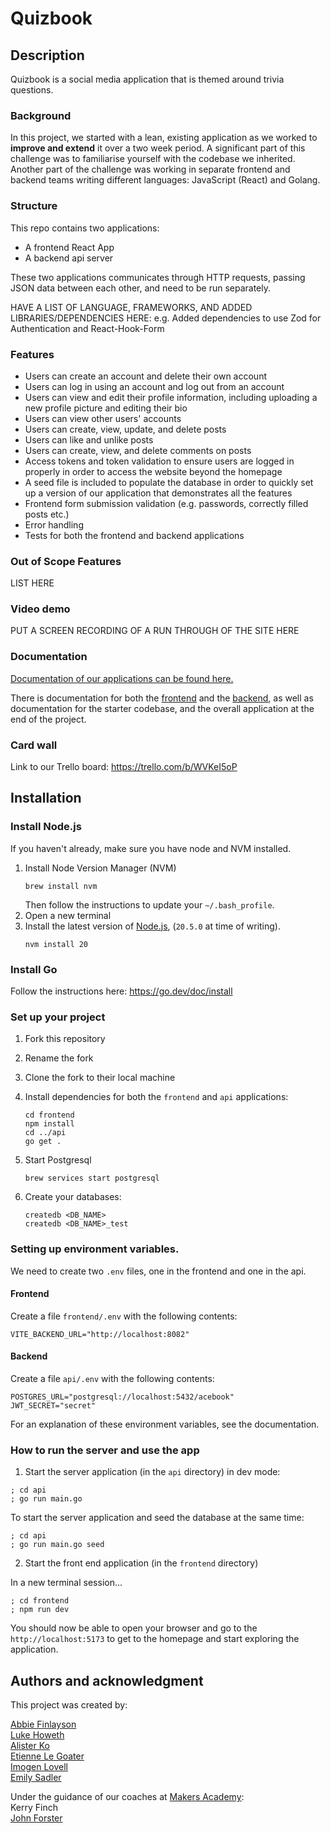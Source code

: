 # Quizbook

## Description

Quizbook is a social media application that is themed around trivia questions.

### Background

In this project, we started with a lean, existing application as we worked 
to **improve and extend** it over a two week period. A significant part of 
this challenge was to familiarise yourself with the codebase we inherited. 
Another part of the challenge was working in separate frontend and backend 
teams writing different languages: JavaScript (React) and Golang.

### Structure

This repo contains two applications:

- A frontend React App
- A backend api server

These two applications communicates through HTTP requests, passing JSON
data between each other, and need to be run separately.

HAVE A LIST OF LANGUAGE, FRAMEWORKS, AND ADDED LIBRARIES/DEPENDENCIES HERE:
e.g. Added dependencies to use Zod for Authentication and React-Hook-Form

### Features

- Users can create an account and delete their own account
- Users can log in using an account and log out from an account
- Users can view and edit their profile information, including uploading a new profile 
picture and editing their bio
- Users can view other users' accounts
- Users can create, view, update, and delete posts
- Users can like and unlike posts
- Users can create, view, and delete comments on posts
- Access tokens and token validation to ensure users are logged in properly 
in order to access the website beyond the homepage
- A seed file is included to populate the database in order to quickly set up a 
version of our application that demonstrates all the features
- Frontend form submission validation (e.g. passwords, correctly filled posts etc.)
- Error handling
- Tests for both the frontend and backend applications

### Out of Scope Features

LIST HERE

### Video demo

PUT A SCREEN RECORDING OF A RUN THROUGH OF THE SITE HERE

### Documentation

[Documentation of our applications can be found here.](./docs)

There is documentation for both the [frontend](./docs/frontend_routes) and the [backend](./docs/api_routes),
as well as documentation for the starter codebase, and the overall application at the end of the project.

### Card wall

Link to our Trello board:
https://trello.com/b/WVKeI5oP


## Installation

### Install Node.js

If you haven't already, make sure you have node and NVM installed.

1. Install Node Version Manager (NVM)
   ```
   brew install nvm
   ```
   Then follow the instructions to update your `~/.bash_profile`.
2. Open a new terminal
3. Install the latest version of [Node.js](https://nodejs.org/en/), (`20.5.0` at
   time of writing).
   ```
   nvm install 20
   ```

### Install Go

Follow the instructions here: https://go.dev/doc/install

### Set up your project

1. Fork this repository
2. Rename the fork
3. Clone the fork to their local machine
4. Install dependencies for both the `frontend` and `api` applications:
   ```
   cd frontend
   npm install
   cd ../api
   go get .
   ```
5. Start Postgresql

   ```
   brew services start postgresql
   ```

6. Create your databases:
   ```
   createdb <DB_NAME>
   createdb <DB_NAME>_test
   ```

### Setting up environment variables.

We need to create two `.env` files, one in the frontend and one in the api.

#### Frontend

Create a file `frontend/.env` with the following contents:

```
VITE_BACKEND_URL="http://localhost:8082"
```

#### Backend

Create a file `api/.env` with the following contents:

```
POSTGRES_URL="postgresql://localhost:5432/acebook"
JWT_SECRET="secret"
```

For an explanation of these environment variables, see the documentation.

### How to run the server and use the app

1. Start the server application (in the `api` directory) in dev mode:

```
; cd api
; go run main.go
```
To start the server application and seed the database at the same time:

```
; cd api
; go run main.go seed
```

2. Start the front end application (in the `frontend` directory)

In a new terminal session...

```
; cd frontend
; npm run dev
```

You should now be able to open your browser and go to the
`http://localhost:5173` to get to the homepage and start exploring the application.


## Authors and acknowledgment

This project was created by:

[Abbie Finlayson](https://github.com/abbiefinlayson1)  
[Luke Howeth](https://github.com/LukeHoweth)  
[Alister Ko](https://github.com/alistershko)  
[Etienne Le Goater](https://github.com/Elegoater)  
[Imogen Lovell](https://github.com/I-Lovell)  
[Emily Sadler](https://github.com/EmiSadler)


Under the guidance of our coaches at [Makers Academy](https://github.com/makersacademy):  
Kerry Finch  
[John Forster](https://github.com/JohnForster)
